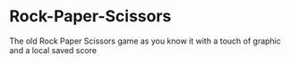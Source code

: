 # Rock-Paper-Scissors
 The old Rock Paper Scissors game as you know it with a touch of graphic and a local saved score 
